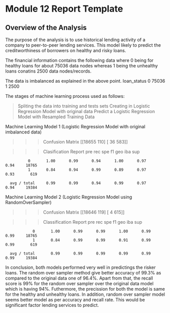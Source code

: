 # Module 12 Report Template

## Overview of the Analysis

The purpose of the analysis is to use historical lending activity of a company to peer-to-peer lending services. This model likely to predict the creditworthiness of borrowers on healthy and risky loans.

The financial information contains the following data where 0 being for healthy loans for about 75036 data nodes whereas 1 being the unhealthy loans conatins 2500 data nodes/records.

The data is imbalanced as explained in the above point.
loan_status
0    75036
1     2500

The stages of machine learning process used as follows:
  > Spliting the data into training and tests sets
  > Creating in Logistic Regression Model with original data
  > Predict a Logistic Regression Model with Resampled Training Data

Machine Learning Model 1 (Logistic Regression Model with original imbalanced data)
  >>> Confusion Matrix
      [[18655   110]
      [   36   583]]

  >>> Clasification Report 
                      pre       rec       spe        f1       geo       iba       sup

              0       1.00      0.99      0.94      1.00      0.97      0.94     18765
              1       0.84      0.94      0.99      0.89      0.97      0.93       619

      avg / total     0.99      0.99      0.94      0.99      0.97      0.94     19384

Machine Learning Model 2 (Logistic Regression Model using RandomOverSampler)
  >>> Confusion Matrix 
      [[18646   119]
      [    4   615]]

  >>> Classification Report
                        pre       rec       spe        f1       geo       iba       sup

                0       1.00      0.99      0.99      1.00      0.99      0.99     18765
                1       0.84      0.99      0.99      0.91      0.99      0.99       619

      avg / total       0.99      0.99      0.99      0.99      0.99      0.99     19384



In conclusion, both models performed very well in predictings the risker loans. The random over sampler method give better accuracy of 99.3% as compared to the original data one of 96.4%. Apart from that, the recall score is 99% for the random over sampler over the original data model which is having 94%. Futhermore, the precission for both the model is same for the healthy and unhealthy loans. In addition, random over sampler model seems better model as per accuracy and recall rate. This would be significant factor lending services to predict.



